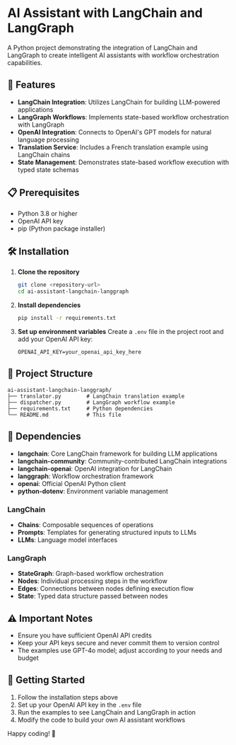 # AI Assistant with LangChain and LangGraph

A Python project demonstrating the integration of LangChain and LangGraph to create intelligent AI assistants with workflow orchestration capabilities.

## 🚀 Features

- **LangChain Integration**: Utilizes LangChain for building LLM-powered applications
- **LangGraph Workflows**: Implements state-based workflow orchestration with LangGraph
- **OpenAI Integration**: Connects to OpenAI's GPT models for natural language processing
- **Translation Service**: Includes a French translation example using LangChain chains
- **State Management**: Demonstrates state-based workflow execution with typed state schemas

## 📋 Prerequisites

- Python 3.8 or higher
- OpenAI API key
- pip (Python package installer)

## 🛠️ Installation

1. **Clone the repository**
   ```bash
   git clone <repository-url>
   cd ai-assistant-langchain-langgraph
   ```

2. **Install dependencies**
   ```bash
   pip install -r requirements.txt
   ```

3. **Set up environment variables**
   Create a `.env` file in the project root and add your OpenAI API key:
   ```env
   OPENAI_API_KEY=your_openai_api_key_here
   ```

## 📁 Project Structure

```
ai-assistant-langchain-langgraph/
├── translator.py        # LangChain translation example
├── dispatcher.py        # LangGraph workflow example
├── requirements.txt     # Python dependencies
└── README.md            # This file
```

## 🔧 Dependencies

- **langchain**: Core LangChain framework for building LLM applications
- **langchain-community**: Community-contributed LangChain integrations
- **langchain-openai**: OpenAI integration for LangChain
- **langgraph**: Workflow orchestration framework
- **openai**: Official OpenAI Python client
- **python-dotenv**: Environment variable management

### LangChain
- **Chains**: Composable sequences of operations
- **Prompts**: Templates for generating structured inputs to LLMs
- **LLMs**: Language model interfaces

### LangGraph
- **StateGraph**: Graph-based workflow orchestration
- **Nodes**: Individual processing steps in the workflow
- **Edges**: Connections between nodes defining execution flow
- **State**: Typed data structure passed between nodes

## ⚠️ Important Notes

- Ensure you have sufficient OpenAI API credits
- Keep your API keys secure and never commit them to version control
- The examples use GPT-4o model; adjust according to your needs and budget

## 🚀 Getting Started

1. Follow the installation steps above
2. Set up your OpenAI API key in the `.env` file
3. Run the examples to see LangChain and LangGraph in action
4. Modify the code to build your own AI assistant workflows

Happy coding! 🎉

